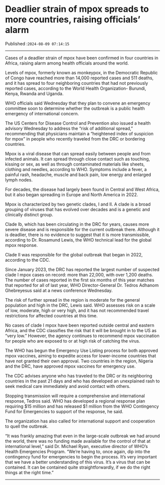# Deadlier strain of mpox spreads to more countries, raising officials’ alarm

Published :`2024-08-09 07:14:15`

---

Cases of a deadlier strain of mpox have been confirmed in four countries in Africa, raising alarm among health officials around the world.

Levels of mpox, formerly known as monkeypox, in the Democratic Republic of Congo have reached more than 14,000 reported cases and 511 deaths, and it has spread to four neighboring countries that had not previously reported cases, according to the World Health Organization- Burundi, Kenya, Rwanda and Uganda.

WHO officials said Wednesday that they plan to convene an emergency committee soon to determine whether the outbreak is a public health emergency of international concern.

The US Centers for Disease Control and Prevention also issued a health advisory Wednesday to address the “risk of additional spread,” recommending that physicians maintain a “heightened index of suspicion for mpox” in people who recently traveled from the DRC or bordering countries.

Mpox is a viral disease that can spread easily between people and from infected animals. It can spread through close contact such as touching, kissing or sex, as well as through contaminated materials like sheets, clothing and needles, according to WHO. Symptoms include a fever, a painful rash, headache, muscle and back pain, low energy and enlarged lymph nodes.

For decades, the disease had largely been found in Central and West Africa, but it also began spreading in Europe and North America in 2022.

Mpox is characterized by two genetic clades, I and II. A clade is a broad grouping of viruses that has evolved over decades and is a genetic and clinically distinct group.

Clade Ib, which has been circulating in the DRC for years, causes more severe disease and is responsible for the current outbreak there. Although it is deadlier, there is no evidence to suggest that it is more transmissible, according to Dr. Rosamund Lewis, the WHO technical lead for the global mpox response.

Clade II was responsible for the global outbreak that began in 2022, according to the CDC.

Since January 2023, the DRC has reported the largest number of suspected clade I mpox cases on record: more than 22,000, with over 1,200 deaths. The number of cases reported in the first six months of this year matches that reported for all of last year, WHO Director-General Dr. Tedros Adhanom Ghebreyesus said at a news conference Wednesday.

The risk of further spread in the region is moderate for the general population and high in the DRC, Lewis said. WHO assesses risk on a scale of low, moderate, high or very high, and it has not recommended travel restrictions for affected countries at this time.

No cases of clade I mpox have been reported outside central and eastern Africa, and the CDC classifies the risk that it will be brought in to the US as “very low.” However, the agency continues to recommend mpox vaccination for people who are exposed to or at high risk of catching the virus.

The WHO has begun the Emergency Use Listing process for both approved mpox vaccines, aiming to expedite access for lower-income countries that have not granted their own approval. Two countries in the region, Nigeria and the DRC, have approved mpox vaccines for emergency use.

The CDC advises anyone who has traveled to the DRC or its neighboring countries in the past 21 days and who has developed an unexplained rash to seek medical care immediately and avoid contact with others.

Stopping transmission will require a comprehensive and international response, Tedros said. WHO has developed a regional response plan requiring $15 million and has released $1 million from the WHO Contingency Fund for Emergencies to support of the response, he said.

The organization has also called for international support and cooperation to quell the outbreak.

“It was frankly amazing that even in the large-scale outbreak we had around the world, there was no funding made available for the control of that at international level,” said Dr. Michael Ryan, executive director of WHO’s Health Emergencies Program. “We’re having to, once again, dip into the contingency fund for emergencies to begin the process. It’s very important that we have a better understanding of this virus. It’s a virus that can be contained. It can be contained quite straightforwardly, if we do the right things at the right time.”

---

